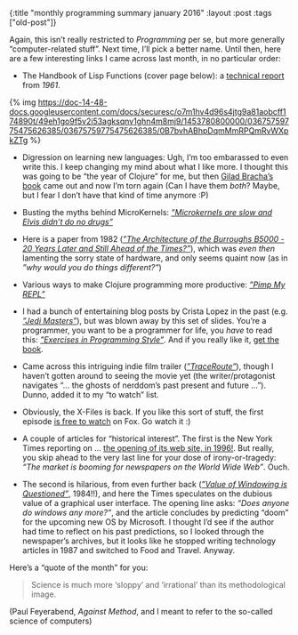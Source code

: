 {:title "monthly programming summary january 2016"
:layout :post
 :tags ["old-post"]}



Again, this isn’t really restricted to _Programming_ per se, but more generally “computer-related stuff”. Next time, I’ll pick a better name. Until then, here are a few interesting links I came across last month, in no  particular order:



- The Handbook of Lisp Functions (cover page below): a [technical report](http://www.softwarepreservation.org/projects/LISP/mblisp/Handbook_of_LISP_Functions.pdf) from _1961_.



{% img https://doc-14-48-docs.googleusercontent.com/docs/securesc/o7m1hv4d96s4jtg9a81aobcff174890t/49eh1go9f5v2i53agksqnv1ghn4m8mj9/1453780800000/03675759775475626385/03675759775475626385/0B7bvhABhpDqmMmRPQmRvWXpkZTg %}



- Digression on learning new languages: Ugh, I’m too embarassed to even write this. I keep changing my mind about what I like more. I thought this was going to be “the year of Clojure” for me, but then [Gilad Bracha’s book](http://www.amazon.com/Dart-Programming-Language-Gilad-Bracha/dp/0321927702#) came out and now I’m torn again (Can I have them _both_? Maybe, but I fear I don’t have that kind of time anymore :P)



- Busting the myths behind MicroKernels: [_”Microkernels are slow and Elvis didn’t do no drugs”_](http://blog.darknedgy.net/technology/2016/01/01/0/)



- Here is a paper from 1982 ([_”The Architecture of the Burroughs B5000 - 20 Years Later and Still Ahead of the Times?”_](http://www.smecc.org/The%20Architecture%20%20of%20the%20Burroughs%20B-5000.htm)), which was _even then_ lamenting the sorry state of hardware, and only seems quaint now (as in _”why would you do things different?”_)



- Various ways to make Clojure programming more productive: [_”Pimp My REPL”_](http://dev.solita.fi/2014/03/18/pimp-my-repl.html)



- I had a bunch of entertaining blog posts by Crista Lopez in the past (e.g. [_”Jedi Masters”_](http://tagide.com/blog/fiction/jedi-masters/)), but was blown away by this set of slides. You’re a programmer, you want to be a programmer for life, you _have_ to read this: [_”Exercises in Programming Style”_](http://gotocon.com/dl/goto-aar-2013/slides/CristinaVideiraLopes_ExercisesInStyle.pdf). And if you really like it, [get the book](http://www.amazon.com/Exercises-Programming-Style-Cristina-Videira/dp/1482227371).



- Came across this intriguing indie film trailer ([_”TraceRoute”_](https://vimeo.com/147111732)), though I haven’t gotten around to seeing the movie yet (the writer/protagonist navigates “… the ghosts of nerddom’s past present and future …”). Dunno, added it to my “to watch” list.



- Obviously, the X-Files is back. If you like this sort of stuff, the first episode [is free to watch](http://www.fox.com/watch/607308867569/7756658688) on Fox. Go watch it :)



- A couple of articles for “historical interest”. The first is the New York Times reporting on … [the opening of its web site, in 1996!](http://www.nytimes.com/1996/01/22/business/the-new-york-times-introduces-a-web-site.html). But really, you skip ahead to the very last line for your dose of irony-or-tragedy: _“The market is booming for newspapers on the World Wide Web”_. Ouch.



- The second is hilarious, from even further back ([_”Value of Windowing is Questioned”_](http://www.nytimes.com/1984/12/25/science/value-of-windowing-is-questioned.html), 1984!!), and here the Times speculates on the dubious value of a graphical user interface. The opening line asks: _“Does anyone do windows any more?”_, and the article concludes by predicting “doom” for the upcoming new OS by Microsoft. I thought I’d see if the author had time to reflect on his past predictions, so I looked through the newspaper’s archives, but it looks like he stopped writing technology articles in 1987 and switched to Food and Travel. Anyway.



Here’s a “quote of the month” for you:



> Science is much more ‘sloppy’ and ‘irrational’ than its methodological image.



(Paul Feyerabend, _Against Method_, and I meant to refer to the so-called science of computers)
